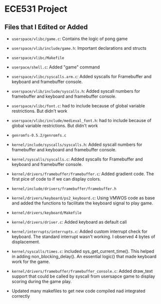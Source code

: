 # ECE531 Project

## Files that I Edited or Added

- `userspace/vlibc/game.c`: Contains the logic of pong game
- `userspace/vlib/include/game.h`: Important declarations and structs
- `userspace/vlibc/Makefile`
- `userpace/shell.c`: Added "game" command
- `userspace/vlibc/syscalls.arm.c`: Added syscalls for Framebuffer and keyboard and framebuffer console.
- `userspace/vlib/include/syscalls.h`: Added syscall numbers for framebuffer and keyboard and framebuffer console.
- `userspace/vlibc/font.c`: had to include because of global variable restrictions. But didn't work
- `userspace/vlibc/include/medieval_font.h`: had to include because of global variable restrictions. But didn't work

- `genromfs-0.5.2/genromfs.c`

- `kernel/include/syscalls/syscalls.h`: Added syscall numbers for framebuffer and keyboard and framebuffer console.
- `kernel/syscalls/syscalls.c`: Added syscalls for Framebuffer and keyboard and framebuffer console.
- `kernel/drivers/framebuffer/framebuffer.c`: Added gradient code. The first pice of code to if we can display colors.
- `kernel/include/drivers/framebuffer/framebuffer.h`
- `kernel/drivers/keyboard/ps2_keyboard.c`: Using VMWOS code as base and added the functions to facilitate the keyboard signal to play game.
- `kernel/drivers/keyboard/Makefile`
- `kernel/drivers/driver.c`: Added keyboard as default call
- `kernel/interrupts/interrupts.c`: Added custom interrupt check for keyboard. The standard interrupt wasn't working. I observed 4 bytes of displacement.
- `kernel/syscalls/times.c`: included sys_get_current_time(). This helped in adding non_blocking_delay(). An essential logic() that made keyboard work for the game.
- `kernel/drivers/framebuffer/framebuffer_console.c`: Added draw_text support that could be called by syscall from usersapce game to display scoring during the game play.

- Updated many makefiles to get new code compiled nad integrated correctly